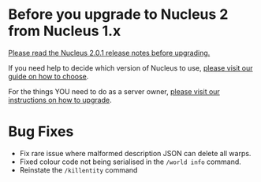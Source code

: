 # Before you upgrade to Nucleus 2 from Nucleus 1.x

[Please read the Nucleus 2.0.1 release notes before upgrading.](https://ore.spongepowered.org/Nucleus/Nucleus/versions/2.0.1)

If you need help to decide which version of Nucleus to use, [please visit our guide on how to choose](https://v2.nucleuspowered.org/docs/howto/version-choice.html).

For the things YOU need to do as a server owner, [please visit our instructions on how to upgrade](https://v2.nucleuspowered.org/docs/howto/migrate.html).


# Bug Fixes

* Fix rare issue where malformed description JSON can delete all warps.
* Fixed colour code not being serialised in the `/world info` command.
* Reinstate the `/killentity` command